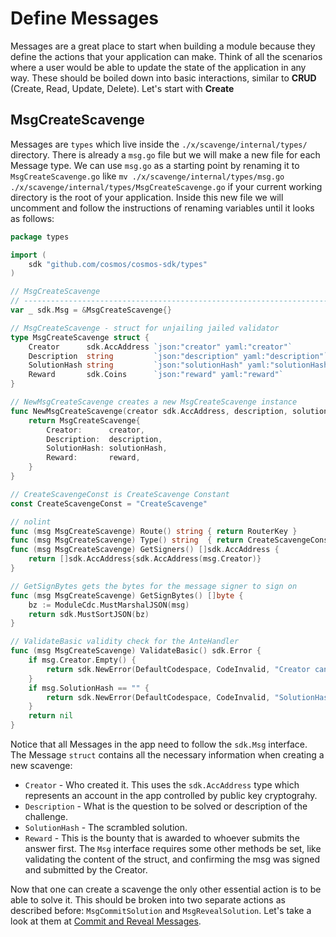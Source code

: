 # Define Messages

Messages are a great place to start when building a module because they define the actions that your application can make. Think of all the scenarios where a user would be able to update the state of the application in any way. These should be boiled down into basic interactions, similar to **CRUD** (Create, Read, Update, Delete). Let's start with **Create**

## MsgCreateScavenge
Messages are `types` which live inside the `./x/scavenge/internal/types/` directory. There is already a `msg.go` file but we will make a new file for each Message type. We can use `msg.go` as a starting point by renaming it to `MsgCreateScavenge.go` like `mv ./x/scavenge/internal/types/msg.go  ./x/scavenge/internal/types/MsgCreateScavenge.go` if your current working directory is the root of your application. Inside this new file we will uncomment and follow the instructions of renaming variables until it looks as follows:
```go
package types

import (
	sdk "github.com/cosmos/cosmos-sdk/types"
)

// MsgCreateScavenge
// ------------------------------------------------------------------------------
var _ sdk.Msg = &MsgCreateScavenge{}

// MsgCreateScavenge - struct for unjailing jailed validator
type MsgCreateScavenge struct {
	Creator      sdk.AccAddress `json:"creator" yaml:"creator"`           // address of the scavenger creator
	Description  string         `json:"description" yaml:"description"`   // description of the scavenge
	SolutionHash string         `json:"solutionHash" yaml:"solutionHash"` // solution hash of the scavenge
	Reward       sdk.Coins      `json:"reward" yaml:"reward"`             // reward of the scavenger
}

// NewMsgCreateScavenge creates a new MsgCreateScavenge instance
func NewMsgCreateScavenge(creator sdk.AccAddress, description, solutionHash string, reward sdk.Coins) MsgCreateScavenge {
	return MsgCreateScavenge{
		Creator:      creator,
		Description:  description,
		SolutionHash: solutionHash,
		Reward:       reward,
	}
}

// CreateScavengeConst is CreateScavenge Constant
const CreateScavengeConst = "CreateScavenge"

// nolint
func (msg MsgCreateScavenge) Route() string { return RouterKey }
func (msg MsgCreateScavenge) Type() string  { return CreateScavengeConst }
func (msg MsgCreateScavenge) GetSigners() []sdk.AccAddress {
	return []sdk.AccAddress{sdk.AccAddress(msg.Creator)}
}

// GetSignBytes gets the bytes for the message signer to sign on
func (msg MsgCreateScavenge) GetSignBytes() []byte {
	bz := ModuleCdc.MustMarshalJSON(msg)
	return sdk.MustSortJSON(bz)
}

// ValidateBasic validity check for the AnteHandler
func (msg MsgCreateScavenge) ValidateBasic() sdk.Error {
	if msg.Creator.Empty() {
		return sdk.NewError(DefaultCodespace, CodeInvalid, "Creator can't be empty")
	}
	if msg.SolutionHash == "" {
		return sdk.NewError(DefaultCodespace, CodeInvalid, "SolutionHash can't be empty")
	}
	return nil
}
```

Notice that all Messages in the app need to follow the `sdk.Msg` interface. The Message `struct` contains all the necessary information when creating a new scavenge: 
 * `Creator` - Who created it. This uses the `sdk.AccAddress` type which represents an account in the app controlled by public key cryptograhy.
 * `Description` - What is the question to be solved or description of the challenge.
 * `SolutionHash` - The scrambled solution.
 * `Reward` - This is the bounty that is awarded to whoever submits the answer first.
The `Msg` interface requires some other methods be set, like validating the content of the struct, and confirming the msg was signed and submitted by the Creator.

Now that one can create a scavenge the only other essential action is to be able to solve it. This should be broken into two separate actions as described before: `MsgCommitSolution` and `MsgRevealSolution`. Let's take a look at them at [Commit and Reveal Messages](`./05-commit-reveal-msgs.md`).